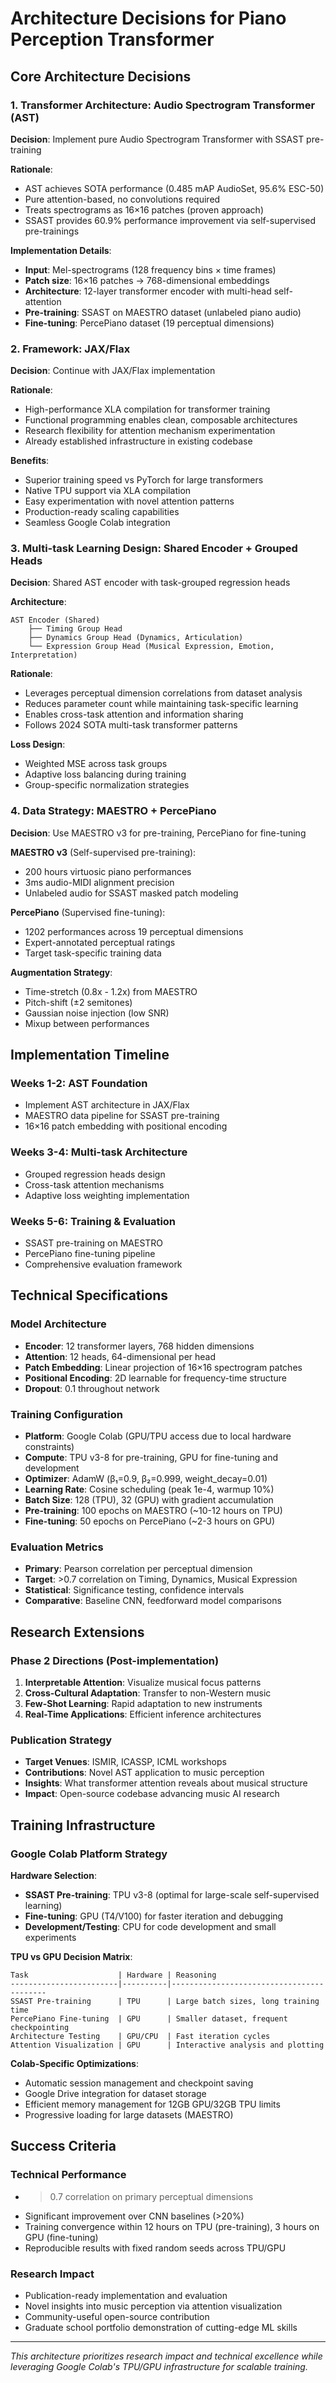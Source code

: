 # Architecture Decisions for Piano Perception Transformer

## **Core Architecture Decisions**

### **1. Transformer Architecture: Audio Spectrogram Transformer (AST)**

**Decision**: Implement pure Audio Spectrogram Transformer with SSAST pre-training

**Rationale**:

- AST achieves SOTA performance (0.485 mAP AudioSet, 95.6% ESC-50)
- Pure attention-based, no convolutions required
- Treats spectrograms as 16×16 patches (proven approach)
- SSAST provides 60.9% performance improvement via self-supervised pre-trainings

**Implementation Details**:

- **Input**: Mel-spectrograms (128 frequency bins × time frames)
- **Patch size**: 16×16 patches → 768-dimensional embeddings
- **Architecture**: 12-layer transformer encoder with multi-head self-attention
- **Pre-training**: SSAST on MAESTRO dataset (unlabeled piano audio)
- **Fine-tuning**: PercePiano dataset (19 perceptual dimensions)

### **2. Framework: JAX/Flax**

**Decision**: Continue with JAX/Flax implementation

**Rationale**:

- High-performance XLA compilation for transformer training
- Functional programming enables clean, composable architectures
- Research flexibility for attention mechanism experimentation
- Already established infrastructure in existing codebase

**Benefits**:

- Superior training speed vs PyTorch for large transformers
- Native TPU support via XLA compilation
- Easy experimentation with novel attention patterns
- Production-ready scaling capabilities
- Seamless Google Colab integration

### **3. Multi-task Learning Design: Shared Encoder + Grouped Heads**

**Decision**: Shared AST encoder with task-grouped regression heads

**Architecture**:

```
AST Encoder (Shared)
    ├── Timing Group Head
    ├── Dynamics Group Head (Dynamics, Articulation)  
    └── Expression Group Head (Musical Expression, Emotion, Interpretation)
```

**Rationale**:

- Leverages perceptual dimension correlations from dataset analysis
- Reduces parameter count while maintaining task-specific learning
- Enables cross-task attention and information sharing
- Follows 2024 SOTA multi-task transformer patterns

**Loss Design**:

- Weighted MSE across task groups
- Adaptive loss balancing during training
- Group-specific normalization strategies

### **4. Data Strategy: MAESTRO + PercePiano**

**Decision**: Use MAESTRO v3 for pre-training, PercePiano for fine-tuning

**MAESTRO v3** (Self-supervised pre-training):

- 200 hours virtuosic piano performances
- 3ms audio-MIDI alignment precision
- Unlabeled audio for SSAST masked patch modeling

**PercePiano** (Supervised fine-tuning):

- 1202 performances across 19 perceptual dimensions
- Expert-annotated perceptual ratings
- Target task-specific training data

**Augmentation Strategy**:

- Time-stretch (0.8x - 1.2x) from MAESTRO
- Pitch-shift (±2 semitones)
- Gaussian noise injection (low SNR)
- Mixup between performances

## **Implementation Timeline**

### **Weeks 1-2: AST Foundation**

- Implement AST architecture in JAX/Flax
- MAESTRO data pipeline for SSAST pre-training
- 16×16 patch embedding with positional encoding

### **Weeks 3-4: Multi-task Architecture**

- Grouped regression heads design
- Cross-task attention mechanisms
- Adaptive loss weighting implementation

### **Weeks 5-6: Training & Evaluation**

- SSAST pre-training on MAESTRO
- PercePiano fine-tuning pipeline
- Comprehensive evaluation framework

## **Technical Specifications**

### **Model Architecture**

- **Encoder**: 12 transformer layers, 768 hidden dimensions
- **Attention**: 12 heads, 64-dimensional per head
- **Patch Embedding**: Linear projection of 16×16 spectrogram patches
- **Positional Encoding**: 2D learnable for frequency-time structure
- **Dropout**: 0.1 throughout network

### **Training Configuration**

- **Platform**: Google Colab (GPU/TPU access due to local hardware constraints)
- **Compute**: TPU v3-8 for pre-training, GPU for fine-tuning and development
- **Optimizer**: AdamW (β₁=0.9, β₂=0.999, weight_decay=0.01)
- **Learning Rate**: Cosine scheduling (peak 1e-4, warmup 10%)
- **Batch Size**: 128 (TPU), 32 (GPU) with gradient accumulation
- **Pre-training**: 100 epochs on MAESTRO (~10-12 hours on TPU)
- **Fine-tuning**: 50 epochs on PercePiano (~2-3 hours on GPU)

### **Evaluation Metrics**

- **Primary**: Pearson correlation per perceptual dimension
- **Target**: >0.7 correlation on Timing, Dynamics, Musical Expression
- **Statistical**: Significance testing, confidence intervals
- **Comparative**: Baseline CNN, feedforward model comparisons

## **Research Extensions**

### **Phase 2 Directions** (Post-implementation)

1. **Interpretable Attention**: Visualize musical focus patterns
2. **Cross-Cultural Adaptation**: Transfer to non-Western music
3. **Few-Shot Learning**: Rapid adaptation to new instruments
4. **Real-Time Applications**: Efficient inference architectures

### **Publication Strategy**

- **Target Venues**: ISMIR, ICASSP, ICML workshops
- **Contributions**: Novel AST application to music perception
- **Insights**: What transformer attention reveals about musical structure
- **Impact**: Open-source codebase advancing music AI research

## **Training Infrastructure**

### **Google Colab Platform Strategy**

**Hardware Selection**:

- **SSAST Pre-training**: TPU v3-8 (optimal for large-scale self-supervised learning)
- **Fine-tuning**: GPU (T4/V100) for faster iteration and debugging
- **Development/Testing**: CPU for code development and small experiments

**TPU vs GPU Decision Matrix**:

```
Task                    | Hardware | Reasoning
------------------------|----------|------------------------------------------
SSAST Pre-training      | TPU      | Large batch sizes, long training time
PercePiano Fine-tuning  | GPU      | Smaller dataset, frequent checkpointing  
Architecture Testing    | GPU/CPU  | Fast iteration cycles
Attention Visualization | GPU      | Interactive analysis and plotting
```

**Colab-Specific Optimizations**:

- Automatic session management and checkpoint saving
- Google Drive integration for dataset storage
- Efficient memory management for 12GB GPU/32GB TPU limits
- Progressive loading for large datasets (MAESTRO)

## **Success Criteria**

### **Technical Performance**

- >0.7 correlation on primary perceptual dimensions
- Significant improvement over CNN baselines (>20%)
- Training convergence within 12 hours on TPU (pre-training), 3 hours on GPU (fine-tuning)
- Reproducible results with fixed random seeds across TPU/GPU

### **Research Impact**

- Publication-ready implementation and evaluation
- Novel insights into music perception via attention visualization
- Community-useful open-source contribution
- Graduate school portfolio demonstration of cutting-edge ML skills

---

*This architecture prioritizes research impact and technical excellence while leveraging Google Colab's TPU/GPU infrastructure for scalable training.*

